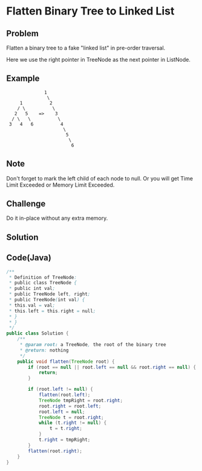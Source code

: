 Flatten Binary Tree to Linked List
===


Problem
-------

Flatten a binary tree to a fake "linked list" in pre-order traversal.

Here we use the right pointer in TreeNode as the next pointer in ListNode.

Example
-------

                  1
                   \
         1          2
        / \          \
       2   5    =>    3
      / \   \          \
     3   4   6          4
                         \
                          5
                           \
                            6
                            
Note
---------

Don't forget to mark the left child of each node to null. Or you will get Time Limit Exceeded or Memory Limit Exceeded.

Challenge
---------

Do it in-place without any extra memory.

Solution
--------



Code(Java)
----------

```java
/**
 * Definition of TreeNode:
 * public class TreeNode {
 * public int val;
 * public TreeNode left, right;
 * public TreeNode(int val) {
 * this.val = val;
 * this.left = this.right = null;
 * }
 * }
 */
public class Solution {
    /**
     * @param root: a TreeNode, the root of the binary tree
     * @return: nothing
     */
    public void flatten(TreeNode root) {
        if (root == null || root.left == null && root.right == null) {
            return;
        }

        if (root.left != null) {
            flatten(root.left);
            TreeNode tmpRight = root.right;
            root.right = root.left;
            root.left = null;
            TreeNode t = root.right;
            while (t.right != null) {
                t = t.right;
            }
            t.right = tmpRight;
        }
        flatten(root.right);
    }
}

```